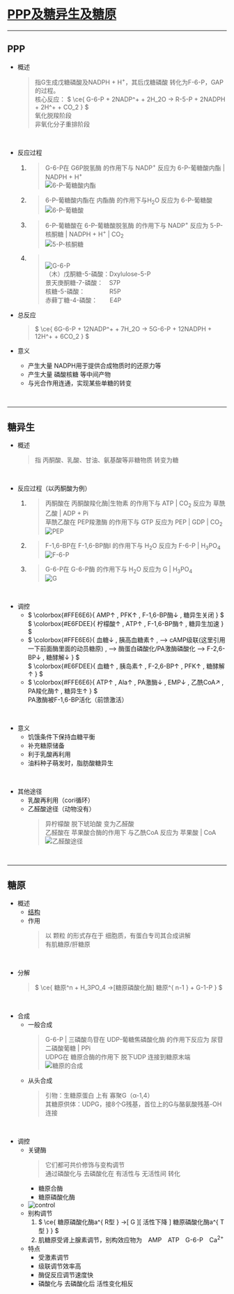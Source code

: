 # [PPP及糖异生及糖原](https://blog.slchy.com/note/%E7%94%9F%E7%89%A9%E5%8C%96%E5%AD%A6%E7%AC%94%E8%AE%B0-40-78.pdf#page=9)

***

## PPP

* 概述
  > 指G生成戊糖磷酸及NADPH + H<sup>+</sup>，其后戊糖磷酸 转化为F-6-P，GAP的过程。<br>核心反应： $ \ce{ G-6-P + 2NADP^+ + 2H_2O -> R-5-P + 2NADPH + 2H^+ + CO_2 } $<br>氧化脱羧阶段<br>非氧化分子重排阶段<br>

<br>

* 反应过程
  1. > G-6-P在 G6P脱氢酶 的作用下与 NADP<sup>+</sup> 反应为 6-P-葡糖酸内酯 | NADPH + H<sup>+</sup><br>![6-P-葡糖酸内酯](https://cdn.jsdelivr.net/gh/sakurakouji-luna/pic@main/bio/BioChemistry/PppGlugenGly/6-P-葡糖酸内酯.svg)<br>
  2. > 6-P-葡糖酸内酯在 内酯酶 的作用下与H<sub>2</sub>O 反应为 6-P-葡糖酸<br>![6-P-葡糖酸](https://cdn.jsdelivr.net/gh/sakurakouji-luna/pic@main/bio/BioChemistry/PppGlugenGly/6-P-葡糖酸.svg)<br>
  3. > 6-P-葡糖酸在 6-P-葡糖酸脱氢酶 的作用下与 NADP<sup>+</sup> 反应为 5-P-核酮糖 | NADPH + H<sup>+</sup> | CO<sub>2</sub><br>![5-P-核酮糖](https://cdn.jsdelivr.net/gh/sakurakouji-luna/pic@main/bio/BioChemistry/PppGlugenGly/5-P-核酮糖.svg)<br>
  4. > <br>![G-6-P](https://cdn.jsdelivr.net/gh/sakurakouji-luna/pic@main/bio/BioChemistry/PppGlugenGly/G-6-P.svg)<br>（木）戊酮糖-5-磷酸：Dxylulose-5-P<br>景天庚酮糖-7-磷酸：&emsp;S7P<br>核糖-5-磷酸：&emsp;&emsp;&emsp;&emsp;R5P<br>赤藓丁糖-4-磷酸：&emsp;&emsp;E4P<br>

* 总反应
  > $ \ce{ 6G-6-P + 12NADP^+ + 7H_2O -> 5G-6-P + 12NADPH + 12H^+ + 6CO_2 } $<br>
* 意义
  * 产生大量 NADPH用于提供合成物质时的还原力等
  * 产生大量 磷酸核糖 等中间产物
  * 与光合作用连通，实现某些单糖的转变

<br>

***

## 糖异生

* 概述
  > 指 丙酮酸、乳酸、甘油、氨基酸等非糖物质 转变为糖

<br>

* 反应过程（以丙酮酸为例）
  1. > 丙酮酸在 丙酮酸羧化酶|生物素 的作用下与 ATP | CO<sub>2</sub> 反应为 草酰乙酸 | ADP + Pi<br>草酰乙酸在 PEP羧激酶 的作用下与 GTP 反应为 PEP | GDP | CO<sub>2</sub><br>![PEP](https://cdn.jsdelivr.net/gh/sakurakouji-luna/pic@main/bio/BioChemistry/PppGlugenGly/PEP.svg)<br>
  2. > F-1,6-BP在 F-1,6-BP酶I 的作用下与 H<sub>2</sub>O 反应为 F-6-P | H<sub>3</sub>PO<sub>4</sub><br>![F-6-P](https://cdn.jsdelivr.net/gh/sakurakouji-luna/pic@main/bio/BioChemistry/PppGlugenGly/F-6-P.svg)<br>
  3. > G-6-P在 G-6-P酶 的作用下与 H<sub>2</sub>O 反应为 G | H<sub>3</sub>PO<sub>4</sub><br>![G](https://cdn.jsdelivr.net/gh/sakurakouji-luna/pic@main/bio/BioChemistry/PppGlugenGly/G.svg)<br>

<br>

* 调控
  * $ \colorbox{#FFE6E6}{ AMP↑ , PFK↑ , F-1,6-BP酶↓ , 糖异生关闭 } $ <br> $ \colorbox{#E6FDEE}{ 柠檬酸↑ , ATP↑ , F-1,6-BP酶↑ , 糖异生加速 } $
  * $ \colorbox{#FFE6E6}{ 血糖↓ , 胰高血糖素↑ , ⟶  cAMP级联(这里引用一下前面酶里面的动员糖原) , ⟶ 酶蛋白磷酸化/PA激酶磷酸化 ⟶ F-2,6-BP↓ , 糖酵解↓ } $ <br> $ \colorbox{#E6FDEE}{ 血糖↑ , 胰岛素↑ , F-2,6-BP↑ , PFK↑ , 糖酵解↑ } $
  * $ \colorbox{#FFE6E6}{ ATP↑ , Ala↑ , PA激酶↓ , EMP↓ , 乙酰CoA↗ , PA羧化酶↑ , 糖异生↑ } $ <br> PA激酶被F-1,6-BP活化（前馈激活）

<br>

* 意义
  * 饥饿条件下保持血糖平衡
  * 补充糖原储备
  * 利于乳酸再利用
  * 油料种子萌发时，脂肪酸糖异生

<br>

* 其他途径
  * 乳酸再利用（cori循环）
  * 乙醛酸途径（动物没有）
    > 异柠檬酸 脱下琥珀酸 变为乙醛酸<br>乙醛酸在 苹果酸合酶的作用下 与乙酰CoA 反应为 苹果酸 | CoA<br>![乙醛酸途径](https://cdn.jsdelivr.net/gh/sakurakouji-luna/pic@main/bio/BioChemistry/PppGlugenGly/乙醛酸途径.svg)

<br>

***

## 糖原

* 概述
  * [结构](https://yuki.su/糖.html#多糖)
  * 作用
    > 以 颗粒 的形式存在于 细胞质，有蛋白专司其合成讲解<br>有肌糖原/肝糖原<br>

<br>

* 分解
  > $ \ce{ 糖原^n + H_3PO_4 ->[糖原磷酸化酶] 糖原^{ n-1 } + G-1-P } $

<br>

* 合成
  * 一般合成
    > G-6-P | 三磷酸鸟苷在 UDP-葡糖焦磷酸化酶 的作用下反应为 尿苷二磷酸葡糖 | PPi<br>UDPG在 糖原合酶的作用下 脱下UDP 连接到糖原末端<br>![糖原的合成](https://cdn.jsdelivr.net/gh/sakurakouji-luna/pic@main/bio/BioChemistry/PppGlugenGly/糖原的合成.png)<br>
  * 从头合成
    > 引物：生糖原蛋白 上有 寡聚G（α-1,4）<br>其糖原供体：UDPG，接8个G残基，首位上的G与酪氨酸残基-OH连接<br>

<br>

* 调控
  * 关键酶
    > 它们都可共价修饰与变构调节<br>通过磷酸化与 去磷酸化在 有活性与 无活性间 转化<br>
    * 糖原合酶
    * 糖原磷酸化酶
  * ![control](https://cdn.jsdelivr.net/gh/sakurakouji-luna/pic@main/bio/BioChemistry/PppGlugenGly/control.svg)
  * 别构调节
    1. $ \ce{ 糖原磷酸化酶a^{ R型 } ->[ G ][ 活性下降 ] 糖原磷酸化酶a^{ T型 } } $
    2. 肌糖原受肾上腺素调节，别构效应物为&emsp;AMP&emsp;ATP&emsp;G-6-P&emsp;Ca<sup>2+</sup>
  * 特点
    * 受激素调节
    * 级联调节效率高
    * 酶促反应调节速度快
    * 磷酸化与 去磷酸化后 活性变化相反









